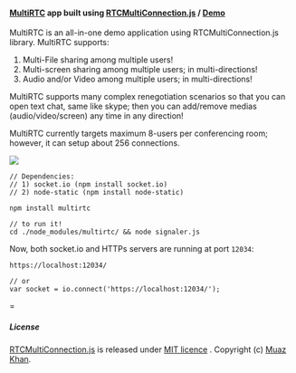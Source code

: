 #### [MultiRTC](https://github.com/muaz-khan/WebRTC-Experiment/tree/master/MultiRTC) app built using [RTCMultiConnection.js](http://www.RTCMultiConnection.org/docs/) / [Demo](https://www.webrtc-experiment.com:12034/)

MultiRTC is an all-in-one demo application using RTCMultiConnection.js library. MultiRTC supports:

1. Multi-File sharing among multiple users!
2. Multi-screen sharing among multiple users; in multi-directions!
3. Audio and/or Video among multiple users; in multi-directions!

MultiRTC supports many complex renegotiation scenarios so that you can open text chat, same like skype; then you can add/remove medias (audio/video/screen) any time in any direction! 

MultiRTC currently targets maximum 8-users per conferencing room; however, it can setup about 256 connections.

<a href="https://nodei.co/npm/multirtc/">
    <img src="https://nodei.co/npm/multirtc.png">
</a>

```
// Dependencies: 
// 1) socket.io (npm install socket.io)
// 2) node-static (npm install node-static)

npm install multirtc

// to run it!
cd ./node_modules/multirtc/ && node signaler.js
```

Now, both socket.io and HTTPs servers are running at port `12034`:

```
https://localhost:12034/

// or
var socket = io.connect('https://localhost:12034/');
```

=

##### License

[RTCMultiConnection.js](http://www.RTCMultiConnection.org/) is released under [MIT licence](https://www.webrtc-experiment.com/licence/) . Copyright (c) [Muaz Khan](https://plus.google.com/+MuazKhan).
